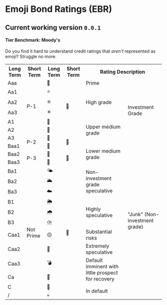 # Emoji Bond Ratings (EBR)
## Current working version `0.0.1`
#### Tier Benchmark: Moody's

Do you find it hard to understand credit ratings that _aren't_ represented as emoji? Struggle no more.

<table>
  <tr>
    <th>Long Term</th>
    <th>Short Term</th>
    <th>Long Term</th>
    <th>Short Term</th>
    <th colspan="2">Rating Description</th>
  </tr>
  <tr>
    <td>Aaa</td>
    <td rowspan="6">P-1</td>
    <td>🌟</td>
    <td rowspan="6">🌠</td>
    <td>Prime</td>
    <td rowspan="7">Investment Grade</td>
  </tr>
  <tr>
    <td>Aa1</td>
    <td>⭐</td>
    <td rowspan="3">High grade</td>
  </tr>
  <tr>
    <td>Aa2</td>
    <td>✳️</td>
  </tr>
  <tr>
    <td>Aa3</td>
    <td>✴️</td>
  </tr>
  <tr>
    <td>A1</td>
    <td>🥓</td>
    <td rowspan="3">Upper medium grade</td>
  </tr>
  <tr>
    <td>A2</td>
    <td>🍗</td>
  </tr>
  <tr>
    <td>A3</td>
    <td rowspan="2">P-2</td>
    <td>🍖</td>
    <td rowspan="2">🐑</td>
  </tr>
  <tr>
    <td>Baa1</td>
    <td>🐄</td>
    <td rowspan="3">Lower medium grade</td>
    <td rowspan="15">"Junk" (Non-investment grade)</td>
  </tr>
  <tr>
    <td>Baa2</td>
    <td rowspan="2">P-3</td>
    <td>🐖</td>
    <td rowspan="2">🐪</td>
  </tr>
  <tr>
    <td>Baa3</td>
    <td>🐔</td>
  </tr>
  <tr>
    <td>Ba1</td>
    <td rowspan="12">Not Prime</td>
    <td>🌤️</td>
    <td rowspan="12">🥵</td>
    <td rowspan="3">Non-investment grade speculative</td>
  </tr>
  <tr>
    <td>Ba2</td>
    <td>🌥️</td>
  </tr>
  <tr>
    <td>Ba3</td>
    <td>☁️</td>
  </tr>
  <tr>
    <td>B1</td>
    <td>🌦️</td>
    <td rowspan="3">Highly speculative</td>
  </tr>
  <tr>
    <td>B2</td>
    <td>🌧️</td>
  </tr>
  <tr>
    <td>B3</td>
    <td>⛈️</td>
  </tr>
  <tr>
    <td>Caa1</td>
    <td>😔</td>
    <td>Substantial risks</td>
  </tr>
  <tr>
    <td>Caa2</td>
    <td>🤯</td>
    <td>Extremely speculative</td>
  </tr>
  <tr>
    <td>Caa3</td>
    <td>💣</td>
    <td rowspan="2">Default imminent with little prospect for recovery</td>
  </tr>
  <tr>
    <td>Ca</td>
    <td>🥀</td>
  </tr>
  <tr>
    <td>C</td>
    <td>💩</td>
    <td rowspan="2">In default</td>
  </tr>
  <tr>
    <td>/</td>
    <td>💀</td>
  </tr>
</table>
